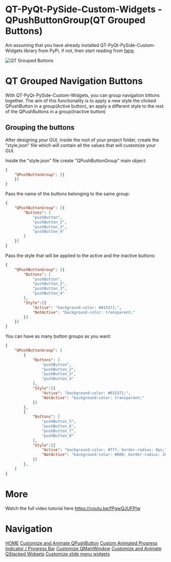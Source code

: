 # QT-PyQt-PySide-Custom-Widgets - QPushButtonGroup(QT Grouped Buttons)
Am assuming that you have already installed QT-PyQt-PySide-Custom-Widgets library from PyPi, if not, then start reading from [here](https://khamisikibet.github.io/QT-PyQt-PySide-Custom-Widgets/).

![QT Grouped Buttons](https://github.com/KhamisiKibet/QT-PyQt-PySide-Custom-Widgets/blob/main/images/qt-nav-buttons.png?raw=true)

# QT Grouped Navigation Buttons

With QT-PyQt-PySide-Custom-Widgets, you can group navigation bittons together. The aim of this functionality is to apply a new style the clicked QPushButton in a group(Active button), an apply a different style to the rest of the QPushButtons in a group(Inactive button)

## Grouping the buttons
After designing your GUI, inside the root of your project folder, create the "style.json" file which will contain all the values that will customize your GUI.


Inside the "style.json" file create "QPushButtonGroup" main object:

```json
{
	"QPushButtonGroup": [{
	}]
}
```

Pass the name of the buttons belonging to the same group:

```json
{
	"QPushButtonGroup": [{
		"Buttons": [
			"pushButton",
			"pushButton_2",
			"pushButton_3",
			"pushButton_4"
		]
	}]
}
```

Pass the style that will be applied to the active and the inactive buttons:

```json
{
	"QPushButtonGroup": [{
		"Buttons": [
			"pushButton",
			"pushButton_2",
			"pushButton_3",
			"pushButton_4"
		],
		"Style":[{
			"Active": "background-color: #015371;",
			"NotActive": "background-color: transparent;"
		}]
	}]
}
```

You can have as many button groups as you want:

```json
{
	"QPushButtonGroup": [
		{
			"Buttons": [
				"pushButton",
				"pushButton_2",
				"pushButton_3",
				"pushButton_4"
			],
			"Style":[{
				"Active": "background-color: #015371;",
				"NotActive": "background-color: transparent;"
			}]
		},
		{
			"Buttons": [
				"pushButton_5",
				"pushButton_6",
				"pushButton_7",
				"pushButton_8"
			],
			"Style":[{
				"Active": "background-color: #fff; border-radius: 0px;",
				"NotActive": "background-color: #000; border-radius: 20px;"
			}]
		},
	]
}
```

# More

Watch the full video tutorial here https://youtu.be/fPgwQJUFPIw


# Navigation

[HOME](https://khamisikibet.github.io/QT-PyQt-PySide-Custom-Widgets/) [Customize and Animate QPushButton](https://khamisikibet.github.io/QT-PyQt-PySide-Custom-Widgets/docs/customize-qpushbutton.html) [Custom Animated Progress Indicator / Progress Bar](https://khamisikibet.github.io/QT-PyQt-PySide-Custom-Widgets/docs/custom-progress-bar.html)  [Customize QMainWindow](https://khamisikibet.github.io/QT-PyQt-PySide-Custom-Widgets/docs/customize-qmainwindow.html) [Customize and Animate QStacked Widgets](https://khamisikibet.github.io/QT-PyQt-PySide-Custom-Widgets/docs/customize-qstacked-widgets.html) [Customize slide menu widgets](https://khamisikibet.github.io/QT-PyQt-PySide-Custom-Widgets/docs/custom-slide-menu-widgets.html)